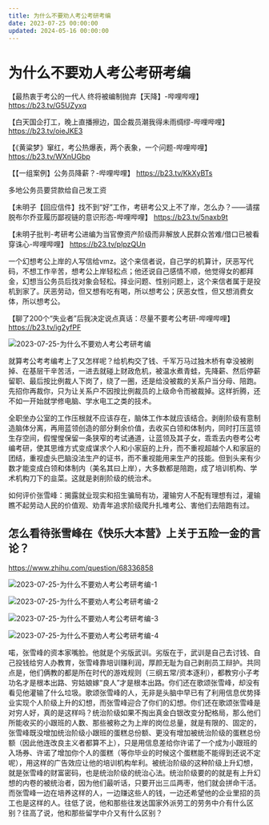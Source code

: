 ```yaml
---
title: 为什么不要劝人考公考研考编
date: 2023-07-25 00:00:00
updated: 2024-05-16 00:00:00
---
```


# 为什么不要劝人考公考研考编

【最热衷于考公的一代人 终将被编制抛弃【天降】-哔哩哔哩】 https://b23.tv/G5UZyxq

【白天国企打工，晚上直播擦边，国企裁员潮我得未雨绸缪-哔哩哔哩】 https://b23.tv/oieJKE3

【《黄粱梦》窜红，考公热爆表，两个表象，一个问题-哔哩哔哩】 https://b23.tv/WXnUGbp

【【一组案例】公务员降薪？-哔哩哔哩】 https://b23.tv/KkXyBTs

多地公务员要贷款给自己发工资

【未明子【回应信件】找不到“好”工作，考研考公又上不了岸，怎么办？——请摆脱布尔乔亚履历鄙视链的意识形态-哔哩哔哩】 https://b23.tv/5naxb9t

【未明子批判-考研考公进编为当官僚资产阶级而非解放人民群众苦难/借口已被看穿诛心-哔哩哔哩】 https://b23.tv/pIpzQUn

一个幻想考公上岸的人写信给vmz。这个来信者说，自己学的机算计，厌恶写代码，不想工作辛苦，想考公上岸轻松点；他还说自己感情不顺，他觉得女的都拜金，幻想当公务员后找对象会轻松。择业问题、性别问题上，这个来信者属于是投机到家了。厌恶劳动，但又想有吃有喝，所以想考公；厌恶女性，但又想消费女体，所以想考公。

【聊了200个“失业者”后我决定说点真话：尽量不要考公考研-哔哩哔哩】 https://b23.tv/ig2yfPF

![2023-07-25-为什么不要劝人考公考研考编](assets/2023-07-25-为什么不要劝人考公考研考编.png)

就算考公考考编考上了又怎样呢？给机构交了钱、千军万马过独木桥有幸没被刷掉、在基层干辛苦活，一进去就碰上财政危机，被温水煮青蛙，先降薪、然后停薪留职、最后按比例裁人下岗了，绕了一圈，还是给没被裁的关系户当分母、陪跑。先招你再裁你，只为让关系户不因按比例裁员的上级命令而被裁掉。这样折腾，还不如一开始就学修电脑、学水电工之类的技术。

全职坐办公室的工作压根就不应该存在，脑体工作本就应该结合。剥削阶级有意制造脑体分离，再用蓝领创造的部分剩余价值，去收买白领和体制内，同时打压蓝领生存空间，假惺惺保留一条狭窄的考试通道，让蓝领及其子女，乖乖去内卷考公考编考研，使其思维方式变成谋求个人和小家庭的上升，而不重视超越个人和家庭的团结，重视虚头巴脑没法生产的证书，而不重视能用来生产的技能。但到头来有少数才能变成白领和体制内（美名其曰上岸），大多数都是陪跑，成了培训机构、学术机构刀下的韭菜。这就是剥削阶级的统治术。

如何评价张雪峰：揭露就业现实和招生骗局有功，灌输穷人不配有理想有过，灌输瞧不起劳动人民的价值观、劝青年追求阶级爬升扎堆考公、害他们去陪跑有过。

## 怎么看待张雪峰在《快乐大本营》上关于五险一金的言论？

https://www.zhihu.com/question/68336858

![2023-07-25-为什么不要劝人考公考研考编-1](assets/2023-07-25-为什么不要劝人考公考研考编-1.jpeg)

![2023-07-25-为什么不要劝人考公考研考编-2](assets/2023-07-25-为什么不要劝人考公考研考编-2.jpeg)

![2023-07-25-为什么不要劝人考公考研考编-3](assets/2023-07-25-为什么不要劝人考公考研考编-3.jpeg)

![2023-07-25-为什么不要劝人考公考研考编-4](assets/2023-07-25-为什么不要劝人考公考研考编-4.jpeg)

喏，张雪峰的资本家嘴脸。他就是个劣版武训。劣版在于，武训是自己去讨钱、自己投钱给穷人办教育，张雪峰靠培训赚利润，厚颜无耻为自己剥削员工辩护。共同点是，他们俩教的都是所在时代的游戏规则（三纲五常/资本逐利），都教穷小子考功名才是根本出路、穷姑娘嫁“良人”才是根本出路。你们还在歌颂张雪峰，却没有看见他灌输了什么垃圾。歌颂张雪峰的人，无非是头脑中早已有了利用信息优势择业实现个人阶级上升的幻想，而张雪峰迎合了你们的幻想。你们还在歌颂张雪峰是对穷人好，真的是这样吗？统治阶级如果不掏出真金白银改变分配格局，那么他们所能收买的小跟班的人数、那些被称之为上岸的岗位总量，就是有限的、固定的，张雪峰既没增加统治阶级小跟班的蛋糕总份额、更没有增加被统治阶级的蛋糕总份额（因此他连改良主义者都算不上），只是用信息差给你许诺了一个成为小跟班的入场券、许诺了增加你个人的蛋糕（等你毕业的时候这个蛋糕能不能得到还说不定呢），用这样的广告效应让他的培训机构牟利。被统治阶级的这种阶级上升幻想，就是张雪峰的财富密码，也是统治阶级的统治心法。统治阶级要的的就是有上升幻想的内卷的被统治者，因为他们最听话，只要开出三瓜两枣，他们就会拼命干活。而张雪峰一边在培养这样的人，一边赚这些人的钱，一边还希望他的企业里招的员工也是这样的人。往低了说，他和那些往发达国家外派劳工的劳务中介有什么区别？往高了说，他和那些留学中介又有什么区别？
